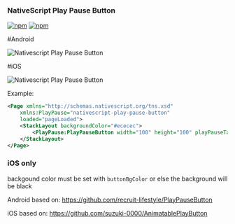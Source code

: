 ### NativeScript Play Pause Button
[![npm](https://img.shields.io/npm/v/nativescript-play-pause-button.svg)](https://www.npmjs.com/package/nativescript-play-pause-button)
[![npm](https://img.shields.io/npm/dt/nativescript-play-pause-button.svg?label=npm%20downloads)](https://www.npmjs.com/package/nativescript-play-pause-button)


#Android

![Nativescript Play Pause Button](https://raw.githubusercontent.com/TheOriginalJosh/nativescript-play-pause-button/master/sample-android.gif)


#iOS

![Nativescript Play Pause Button](https://raw.githubusercontent.com/TheOriginalJosh/nativescript-play-pause-button/master/sample-ios.gif)

Example:

```xml
<Page xmlns="http://schemas.nativescript.org/tns.xsd"
	xmlns:PlayPause="nativescript-play-pause-button"
	loaded="pageLoaded">
	<StackLayout backgroundColor="#ececec">
		<PlayPause:PlayPauseButton width="100" height="100" playPauseTap="PPTapped"  buttonColor="#e11a60" buttonBgColor="#ececec" marginTop="100"></PlayPause:PlayPauseButton>
	</StackLayout>
</Page>
```

### iOS only

backgound color must be set with `buttonBgColor` or else the background will be black

Android based on: https://github.com/recruit-lifestyle/PlayPauseButton

iOS based on: https://github.com/suzuki-0000/AnimatablePlayButton

